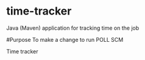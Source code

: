 # time-tracker
Java (Maven) application for tracking time on the job

#Purpose
To make a change to run POLL SCM

Time tracker
